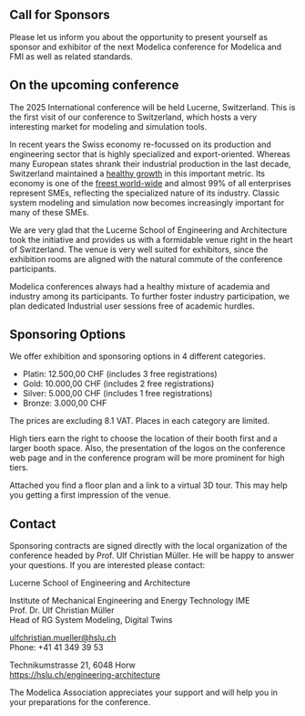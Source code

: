 ## Call for Sponsors

Please let us inform you about the opportunity to present yourself as sponsor and exhibitor of the next Modelica conference for Modelica and FMI as well as related standards.

##  On the upcoming conference

The 2025 International conference will be held Lucerne, Switzerland. This is the first visit of our conference to Switzerland, which hosts a very interesting market for modeling and simulation tools. 

In recent years the Swiss economy re-focussed on its production and engineering sector that is highly specialized and export-oriented. Whereas many European states shrank their industrial production in the last decade, Switzerland maintained a [healthy growth](https://www.focus-economics.com/country-indicator/switzerland/industry/) in this important metric. Its economy is one of the [freest world-wide](https://www.heritage.org/index/pages/country-pages/switzerland) and almost 99% of all enterprises represent SMEs, reflecting the specialized nature of its industry. Classic system modeling and simulation now becomes increasingly important for many of these SMEs. 

We are very glad that the Lucerne School of Engineering and Architecture took the initiative and provides us with a formidable venue right in the heart of Switzerland. The venue is very well suited for exhibitors, since the exhibition rooms are aligned with the natural commute of the conference participants. 

Modelica conferences always had a healthy mixture of academia and industry among its participants. To further foster industry participation, we plan dedicated Industrial user sessions free of academic hurdles. 

## Sponsoring Options

We offer exhibition and sponsoring options in 4 different categories.

- Platin:	12.500,00 CHF (includes 3 free registrations)
- Gold:	10.000,00 CHF (includes 2 free registrations)
- Silver:	5.000,00 CHF (includes 1 free registrations)
- Bronze:	3.000,00 CHF 

The prices are excluding 8.1 VAT. Places in each category are limited. 

High tiers earn the right to choose the location of their booth first and a larger booth space. Also, the presentation of the logos on the conference web page and in the conference program will be more prominent for high tiers. 

Attached you find a floor plan and a link to a virtual 3D tour. This may help you getting a first impression of the venue.

## Contact

Sponsoring contracts are signed directly with the local organization of the conference headed by Prof. Ulf Christian Müller. He will be happy to answer your questions. If you are interested please contact:

Lucerne School of Engineering and Architecture
 
Institute of Mechanical Engineering and Energy Technology IME <br/>
Prof. Dr. Ulf Christian Müller <br/>
Head of RG System Modeling, Digital Twins

<ulfchristian.mueller@hslu.ch> <br/>
Phone: +41 41 349 39 53 
 
Technikumstrasse 21, 6048 Horw<br/>
<https://hslu.ch/engineering-architecture> <br/>


The Modelica Association appreciates your support and will help you in your preparations for the conference. 
